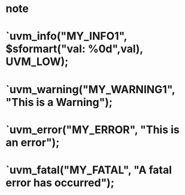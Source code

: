# note
# `uvm_info("MY_INFO1", $sformart("val: %0d",val), UVM_LOW);

# `uvm_warning("MY_WARNING1", "This is a Warning");

# `uvm_error("MY_ERROR", "This is an error");

# `uvm_fatal("MY_FATAL", "A fatal error has occurred");

